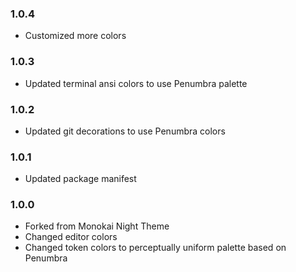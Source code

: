 ### 1.0.4
- Customized more colors

### 1.0.3
- Updated terminal ansi colors to use Penumbra palette

### 1.0.2
- Updated git decorations to use Penumbra colors

### 1.0.1
- Updated package manifest

### 1.0.0
- Forked from Monokai Night Theme
- Changed editor colors
- Changed token colors to perceptually uniform palette based on Penumbra
